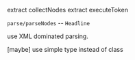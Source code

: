 extract collectNodes
extract executeToken

`parse/parseNodes` -- `Headline`

use XML dominated parsing.

[maybe] use simple type instead of class
